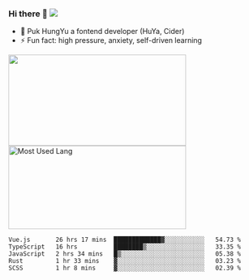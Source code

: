 ### Hi there 👋   ![](https://komarev.com/ghpvc/?username=trojan0523&color=ff69b4&label=PV+Since+2020-1-1)

 - 🔭 Puk HungYu a fontend developer (HuYa, Cider)
 - ⚡ Fun fact: high pressure, anxiety, self-driven learning 

 <img align="left" width="350px" height="180px" src="https://github-readme-stats.vercel.app/api?username=trojan0523&show_icons=true&icon_color=199861&count_private=true" />
 
 <img width="350px" height="165px" alt="Most Used Lang" src="https://github-readme-stats.vercel.app/api/top-langs/?username=trojan0523&layout=compact"/>
 

 <!--START_SECTION:waka-->
```text
Vue.js       26 hrs 17 mins  █████████████▓░░░░░░░░░░░   54.73 % 
TypeScript   16 hrs          ████████▒░░░░░░░░░░░░░░░░   33.35 % 
JavaScript   2 hrs 34 mins   █▒░░░░░░░░░░░░░░░░░░░░░░░   05.38 % 
Rust         1 hr 33 mins    ▓░░░░░░░░░░░░░░░░░░░░░░░░   03.23 % 
SCSS         1 hr 8 mins     ▓░░░░░░░░░░░░░░░░░░░░░░░░   02.39 % 
```
<!--END_SECTION:waka-->

 
<!--
**Trojan0523/Trojan0523** is a ✨ _special_ ✨ repository because its `README.md` (this file) appears on your GitHub profile.

Here are some ideas to get you started:

- 👯 looking to collaborate on where? i don`t know
- 🤔 I’m looking for help with ...
- 💬 Ask me about ...
- 📫 How to reach me: ...
- 😄 Pronouns: ...
- ⚡ Fun fact: ...
![](https://komarev.com/ghpvc/?username=trojan0523)
-->
